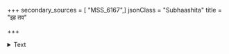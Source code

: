 +++
secondary_sources = [ "MSS_6167",]
jsonClass = "Subhaashita"
title = "इह तव"

+++

<details><summary>Text</summary>

इह तव देव निपतता करकमलकुशोदकेन जायन्ते।  
तत्तद्दूरदरिद्र- द्वारि द्विपदानवारिभिः सरितः॥
</details>
